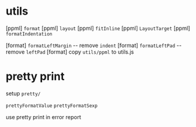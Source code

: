 # utils

[ppml] `format`
[ppml] `layout`
[ppml] `fitInline`
[ppml] `LayoutTarget`
[ppml] `formatIndentation`

[format] `formatLeftMargin` -- remove `indent`
[format] `formatLeftPad` -- remove `leftPad`
[format] copy `utils/ppml` to utils.js

# pretty print

setup `pretty/`

`prettyFormatValue`
`prettyFormatSexp`

use pretty print in error report
